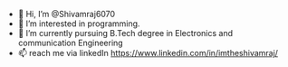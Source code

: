 - 👋 Hi, I’m @Shivamraj6070
- 👀 I’m interested in programming.
- 🌱 I’m currently pursuing B.Tech degree in Electronics and communication Engineering
- 📫 reach me via linkedIn https://www.linkedin.com/in/imtheshivamraj/

<!---
Shivamraj6070/Shivamraj6070 is a ✨ special ✨ repository because its `README.md` (this file) appears on your GitHub profile.
You can click the Preview link to take a look at your changes.
--->
